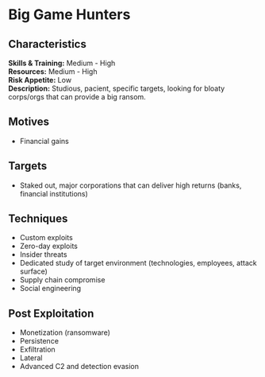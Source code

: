 # Big Game Hunters

## Characteristics
**Skills & Training:** Medium - High\
**Resources:** Medium - High\
**Risk Appetite:** Low\
**Description:** Studious, pacient, specific targets, looking for bloaty corps/orgs that can provide a big ransom.

## Motives
- Financial gains

## Targets
- Staked out, major corporations that can deliver high returns (banks, financial institutions)

## Techniques
- Custom exploits
- Zero-day exploits
- Insider threats
- Dedicated study of target environment (technologies, employees, attack surface)
- Supply chain compromise
- Social engineering

## Post Exploitation
- Monetization (ransomware)
- Persistence
- Exfiltration
- Lateral
- Advanced C2 and detection evasion
